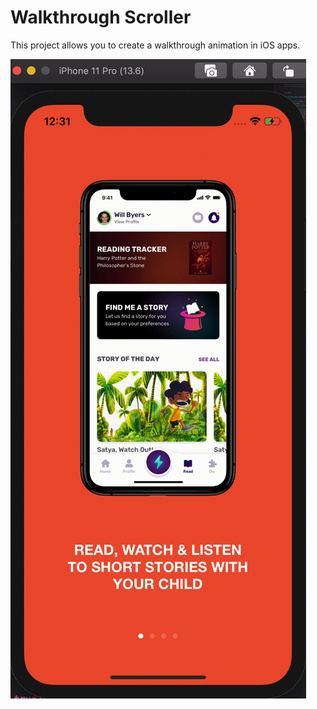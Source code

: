 # Walkthrough Scroller
This project allows you to create a walkthrough animation in iOS apps.

![](https://github.com/sanchgoel/WalkthroughScroller/blob/master/Video/walkthroughScroller.gif)
